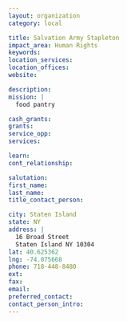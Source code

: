 ```yaml
---
layout: organization
category: local

title: Salvation Army Stapleton
impact_area: Human Rights
keywords: 
location_services: 
location_offices: 
website: 

description: 
mission: |
  food pantry

cash_grants: 
grants: 
service_opp: 
services: 

learn: 
cont_relationship: 

salutation: 
first_name: 
last_name: 
title_contact_person: 

city: Staten Island
state: NY
address: |
  16 Broad Street     
  Staten Island NY 10304
lat: 40.625362
lng: -74.075668
phone: 718-448-8480
ext: 
fax: 
email: 
preferred_contact: 
contact_person_intro: 
---
```

